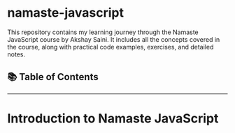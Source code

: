 # namaste-javascript
This repository contains my learning journey through the Namaste JavaScript course by Akshay Saini. It includes all the concepts covered in the course, along with practical code examples, exercises, and detailed notes.


📚 Table of Contents
---------------------
---------------------

# Introduction to Namaste JavaScript

